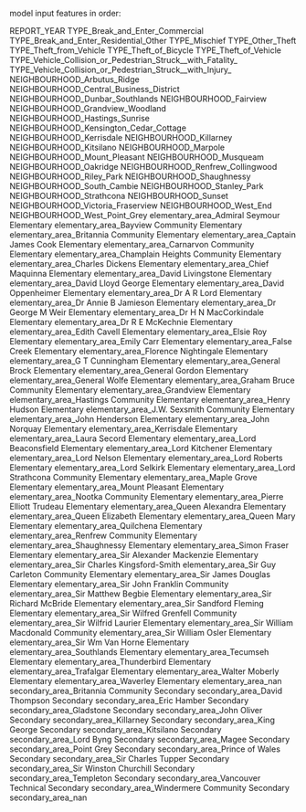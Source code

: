 model input features in order:

REPORT_YEAR
TYPE_Break_and_Enter_Commercial
TYPE_Break_and_Enter_Residential_Other
TYPE_Mischief
TYPE_Other_Theft
TYPE_Theft_from_Vehicle
TYPE_Theft_of_Bicycle
TYPE_Theft_of_Vehicle
TYPE_Vehicle_Collision_or_Pedestrian_Struck__with_Fatality_
TYPE_Vehicle_Collision_or_Pedestrian_Struck__with_Injury_
NEIGHBOURHOOD_Arbutus_Ridge
NEIGHBOURHOOD_Central_Business_District
NEIGHBOURHOOD_Dunbar_Southlands
NEIGHBOURHOOD_Fairview
NEIGHBOURHOOD_Grandview_Woodland
NEIGHBOURHOOD_Hastings_Sunrise
NEIGHBOURHOOD_Kensington_Cedar_Cottage
NEIGHBOURHOOD_Kerrisdale
NEIGHBOURHOOD_Killarney
NEIGHBOURHOOD_Kitsilano
NEIGHBOURHOOD_Marpole
NEIGHBOURHOOD_Mount_Pleasant
NEIGHBOURHOOD_Musqueam
NEIGHBOURHOOD_Oakridge
NEIGHBOURHOOD_Renfrew_Collingwood
NEIGHBOURHOOD_Riley_Park
NEIGHBOURHOOD_Shaughnessy
NEIGHBOURHOOD_South_Cambie
NEIGHBOURHOOD_Stanley_Park
NEIGHBOURHOOD_Strathcona
NEIGHBOURHOOD_Sunset
NEIGHBOURHOOD_Victoria_Fraserview
NEIGHBOURHOOD_West_End
NEIGHBOURHOOD_West_Point_Grey
elementary_area_Admiral Seymour Elementary
elementary_area_Bayview Community Elementary
elementary_area_Britannia Community Elementary
elementary_area_Captain James Cook Elementary
elementary_area_Carnarvon Community Elementary
elementary_area_Champlain Heights Community Elementary
elementary_area_Charles Dickens Elementary
elementary_area_Chief Maquinna Elementary
elementary_area_David Livingstone Elementary
elementary_area_David Lloyd George Elementary
elementary_area_David Oppenheimer Elementary
elementary_area_Dr A R Lord Elementary
elementary_area_Dr Annie B Jamieson Elementary
elementary_area_Dr George M Weir Elementary
elementary_area_Dr H N MacCorkindale Elementary
elementary_area_Dr R E McKechnie Elementary
elementary_area_Edith Cavell Elementary
elementary_area_Elsie Roy Elementary
elementary_area_Emily Carr Elementary
elementary_area_False Creek Elementary
elementary_area_Florence Nightingale Elementary
elementary_area_G T Cunningham Elementary
elementary_area_General Brock Elementary
elementary_area_General Gordon Elementary
elementary_area_General Wolfe Elementary
elementary_area_Graham Bruce Community Elementary
elementary_area_Grandview Elementary
elementary_area_Hastings Community Elementary
elementary_area_Henry Hudson Elementary
elementary_area_J.W. Sexsmith Community Elementary
elementary_area_John Henderson Elementary
elementary_area_John Norquay Elementary
elementary_area_Kerrisdale Elementary
elementary_area_Laura Secord Elementary
elementary_area_Lord Beaconsfield Elementary
elementary_area_Lord Kitchener Elementary
elementary_area_Lord Nelson Elementary
elementary_area_Lord Roberts Elementary
elementary_area_Lord Selkirk Elementary
elementary_area_Lord Strathcona Community Elementary
elementary_area_Maple Grove Elementary
elementary_area_Mount Pleasant Elementary
elementary_area_Nootka Community Elementary
elementary_area_Pierre Elliott Trudeau Elementary
elementary_area_Queen Alexandra Elementary
elementary_area_Queen Elizabeth Elementary
elementary_area_Queen Mary Elementary
elementary_area_Quilchena Elementary
elementary_area_Renfrew Community Elementary
elementary_area_Shaughnessy Elementary
elementary_area_Simon Fraser Elementary
elementary_area_Sir Alexander Mackenzie Elementary
elementary_area_Sir Charles Kingsford-Smith
elementary_area_Sir Guy Carleton Community Elementary
elementary_area_Sir James Douglas Elementary
elementary_area_Sir John Franklin Community
elementary_area_Sir Matthew Begbie Elementary
elementary_area_Sir Richard McBride Elementary
elementary_area_Sir Sandford Fleming Elementary
elementary_area_Sir Wilfred Grenfell Community
elementary_area_Sir Wilfrid Laurier Elementary
elementary_area_Sir William Macdonald Community
elementary_area_Sir William Osler Elementary
elementary_area_Sir Wm Van Horne Elementary
elementary_area_Southlands Elementary
elementary_area_Tecumseh Elementary
elementary_area_Thunderbird Elementary
elementary_area_Trafalgar Elementary
elementary_area_Walter Moberly Elementary
elementary_area_Waverley Elementary
elementary_area_nan
secondary_area_Britannia Community Secondary
secondary_area_David Thompson Secondary
secondary_area_Eric Hamber Secondary
secondary_area_Gladstone Secondary
secondary_area_John Oliver Secondary
secondary_area_Killarney Secondary
secondary_area_King George Secondary
secondary_area_Kitsilano Secondary
secondary_area_Lord Byng Secondary
secondary_area_Magee Secondary
secondary_area_Point Grey Secondary
secondary_area_Prince of Wales Secondary
secondary_area_Sir Charles Tupper Secondary
secondary_area_Sir Winston Churchill Secondary
secondary_area_Templeton Secondary
secondary_area_Vancouver Technical Secondary
secondary_area_Windermere Community Secondary
secondary_area_nan